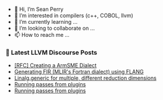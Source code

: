 - 👋 Hi, I’m Sean Perry
- 👀 I’m interested in compilers (c++, COBOL, llvm)
- 🌱 I’m currently learning ...
- 💞️ I’m looking to collaborate on ...
- 📫 How to reach me ...

<!---
s66perry/s66perry is a ✨ special ✨ repository because its `README.md` (this file) appears on your GitHub profile.
You can click the Preview link to take a look at your changes.
--->
### 📕 Latest LLVM Discourse Posts

<!-- DISCOURSE-LLVM:START -->
- [[RFC] Creating a ArmSME Dialect](https://discourse.llvm.org/t/rfc-creating-a-armsme-dialect/67208#post_20)
- [Generating FIR &lpar;MLIR&#39;s Fortran dialect&rpar; using FLANG](https://discourse.llvm.org/t/generating-fir-mlirs-fortran-dialect-using-flang/1592#post_6)
- [Linalg.generic for multiple, different reduction dimensions](https://discourse.llvm.org/t/linalg-generic-for-multiple-different-reduction-dimensions/67236#post_1)
- [Running passes from plugins](https://discourse.llvm.org/t/running-passes-from-plugins/67234#post_2)
- [Running passes from plugins](https://discourse.llvm.org/t/running-passes-from-plugins/67234#post_1)
<!-- DISCOURSE-LLVM:END -->
